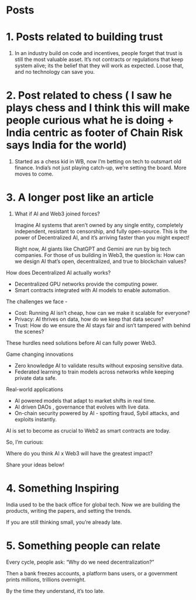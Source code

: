 # Posts

# 1. Posts related to building trust

1. In an industry build on code and incentives, people forget that trust is still the most valuable asset. It’s not contracts or regulations that keep system alive; its the belief that they will work as expected. Loose that, and no technology can save you.

# 2. Post related to chess ( I saw he plays chess and I think this will make people curious what  he is doing + India centric as footer of Chain Risk says India for the world)

1. Started as a chess kid in WB, now I’m betting on tech to outsmart old finance. India’s not just playing catch-up, we’re setting the board. More moves to come.

# 3. A longer post like an article

1. What if AI and Web3 joined forces? 
    
   Imagine AI systems that aren’t owned by any single entity, completely independent, resistant to censorship, and fully open-source.
   This is the power of Decentralized AI,  and it’s arriving faster than you might expect!
    

   Right now, AI giants like ChatGPT and Gemini are run by big tech companies. 
   For those of us building in Web3, the question is: 
   How can we design AI that’s open, decentralized, and true to blockchain values?

How does Decentralized AI actually works?

- Decentralized GPU networks provide the computing power.
- Smart contracts integrated with AI models to enable automation.

The challenges we face - 

- Cost: Running AI isn’t cheap, how can we make it scalable for everyone?
- Privacy: AI thrives on data, how do we keep that data secure?
- Trust: How do we ensure the AI stays fair and isn’t tampered with behind the scenes?

These hurdles need solutions before AI can fully power Web3.

Game changing innovations

- Zero knowledge AI to validate results without exposing sensitive data.
- Federated learning to train models across networks while keeping private data safe.

Real-world applications 

- AI powered models that adapt to market shifts in real time.
- AI driven DAOs , governance that evolves with live data.
- On-chain security powered by AI - spotting fraud, Sybil attacks, and exploits instantly.

AI is set to become as crucial to Web2 as smart contracts are today.

So, I’m curious: 

Where do you think AI x Web3 will have the greatest impact? 

Share your ideas below!

# 4. Something Inspiring

India used to be the back office for global tech. Now we are building the products, writing the papers, and setting the trends. 

If you are still thinking small, you’re already late. 

# 5. Something people can relate

Every cycle, people ask: “Why do we need decentralization?”

Then a bank freezes accounts, a platform bans users, or a government prints millions, trillions overnight.

By the time they understand, it’s too late.
